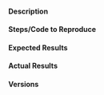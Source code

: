 
#### Description
<!-- Example: DiarizationPurity does not return the expected value -->

#### Steps/Code to Reproduce
<!--
Example:

```
from pyannote.core import Annotation, Segment
reference = Annotation()
reference[Segment(0, 10)] = 'A'
reference[Segment(12, 20)] = 'B'
reference[Segment(24, 27)] = 'A'
reference[Segment(30, 40)] = 'C'
hypothesis = Annotation()
hypothesis[Segment(2, 13)] = 'a'
hypothesis[Segment(13, 14)] = 'd'
hypothesis[Segment(14, 20)] = 'b'
hypothesis[Segment(22, 38)] = 'c'
hypothesis[Segment(38, 40)] = 'd'

from pyannote.metrics.diarization import DiarizationPurity
purity = DiarizationPurity()
print "Purity = {0:.3f}".format(purity(reference, hypothesis))
```
If the code is too long, feel free to put it in a public gist and link
it in the issue: https://gist.github.com
-->

#### Expected Results
<!-- Example: Output should be "Purity = 0.667". Please paste or describe the expected results.-->

#### Actual Results
<!-- Please paste or specifically describe the actual output or traceback. -->

#### Versions
<!-- Please paste the output of `pip freeze | grep pyannote` below -->

<!-- Thanks for contributing! -->
